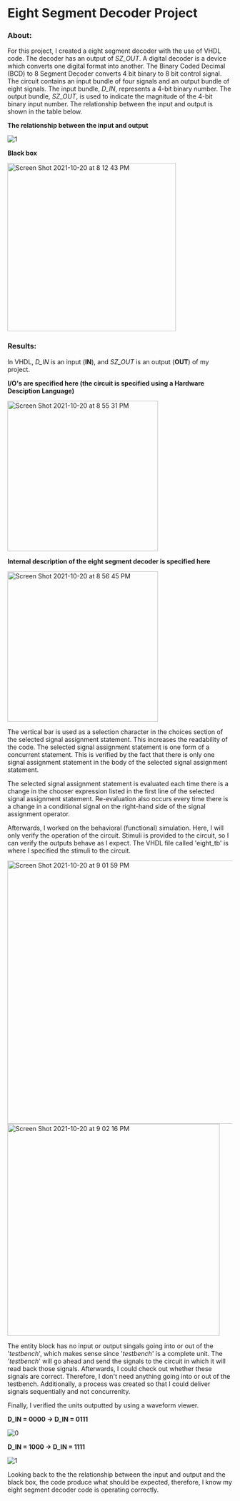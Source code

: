 # Eight Segment Decoder Project

### About:

For this project, I created a eight segment decoder with the use of VHDL code. The decoder has an output of *SZ_OUT*. A digital decoder is a device which converts one digital format into another. The Binary Coded Decimal (BCD) to 8 Segment Decoder converts 4 bit binary to 8 bit control signal. The circuit contains an input bundle of four signals and an output bundle of eight signals. The input bundle, *D_IN*, represents a 4-bit binary number. The output bundle, *SZ_OUT*, is used to indicate the magnitude of the 4-bit binary input number. The relationship between the input and output is shown in the table below. 

**The relationship between the input and output**

![1](https://user-images.githubusercontent.com/89553126/138173719-e1a988d6-6d27-4d6a-98d7-5ccabaca061f.png)

**Black box**

<img width="377" alt="Screen Shot 2021-10-20 at 8 12 43 PM" src="https://user-images.githubusercontent.com/89553126/138193587-ce2b881a-8a87-48be-9326-c182c0f5ba8a.png">
 
### Results:

In VHDL, *D_IN* is an input (**IN**), and *SZ_OUT* is an output (**OUT**) of my project.

**I/O's are specified here (the circuit is specified using a Hardware Desciption Language)**

<img width="337" alt="Screen Shot 2021-10-20 at 8 55 31 PM" src="https://user-images.githubusercontent.com/89553126/138197803-2a5d278b-2054-4594-bbb8-86b9112a5c66.png">

**Internal description of the eight segment decoder is specified here**

<img width="337" alt="Screen Shot 2021-10-20 at 8 56 45 PM" src="https://user-images.githubusercontent.com/89553126/138197901-996ac5be-fc16-46ac-9597-3b72d6395372.png">
 
The vertical bar is used as a selection character in the choices section of the selected signal assignment statement. This increases the readability of the code. The selected signal assignment statement is one form of a concurrent statement. This is verified by the fact that there is only one signal assignment statement in the body of the selected signal assignment statement.

The selected signal assignment statement is evaluated each time there is a change in the chooser expression listed in the first line of the selected signal assignment statement. Re-evaluation also occurs every time there is a change in a conditional signal on the right-hand side of the signal assignment operator.

Afterwards, I worked on the behavioral (functional) simulation. Here, I will only verify the operation of the circuit. Stimuli is provided to the circuit, so I can verify the outputs behave as I expect. The VHDL file called 'eight_tb' is where I specified the stimuli to the circuit.

<img width="590" alt="Screen Shot 2021-10-20 at 9 01 59 PM" src="https://user-images.githubusercontent.com/89553126/138198403-5afce0b7-f29a-4468-9a1a-07ef6630a228.png">

<img width="475" alt="Screen Shot 2021-10-20 at 9 02 16 PM" src="https://user-images.githubusercontent.com/89553126/138198423-67e2909b-cfa3-42ae-b13a-5e18b8dd11b3.png">

The entity block has no input or output singals going into or out of the '*testbench*', which makes sense since '*testbench*' is a complete unit. The '*testbench*' will go ahead and send the signals to the circuit in which it will read back those signals. Afterwards, I could check out whether these signals are correct. Therefore, I don't need anything going into or out of the testbench. Additionally, a process was created so that I could deliver signals sequentially and not concurrenlty.

Finally, I verified the units outputted by using a waveform viewer.

**D_IN = 0000 → D_IN = 0111**

![0](https://user-images.githubusercontent.com/89553126/138167195-c8e20729-9058-4e55-9d2d-fb4533275fcf.png)

**D_IN = 1000 → D_IN = 1111**

![1](https://user-images.githubusercontent.com/89553126/138167202-9f146847-3e7f-4bed-99ae-c682147eab5c.png)
 
Looking back to the the relationship between the input and output and the black box, the code produce what should be expected, therefore, I know my eight segment decoder code is operating correctly. 
